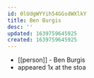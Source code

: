 ```yaml
---
id: 0lUdgWYYih54GGsdWXlkY
title: Ben Burgis
desc: ''
updated: 1639759645925
created: 1639759645925
---
```



- [[person]] - Ben Burgis
- appeared 1x at the stoa
